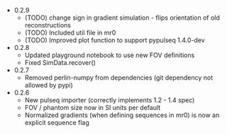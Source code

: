- 0.2.9
  - (TODO) change sign in gradient simulation - flips orientation of old reconstructions
  - (TODO) Included util file in mr0
  - (TODO) Improved plot function to support pypulseq 1.4.0-dev
- 0.2.8
  - Updated playground notebook to use new FOV definitions
  - Fixed SimData.recover()
- 0.2.7
  - Removed perlin-numpy from dependencies (git dependency not allowed by pypi)
- 0.2.6
  - New pulseq importer (correctly implements 1.2 - 1.4 spec)
  - FOV / phantom size now in SI units per default
  - Normalized gradients (when defining sequences in mr0) is now an explicit sequence flag